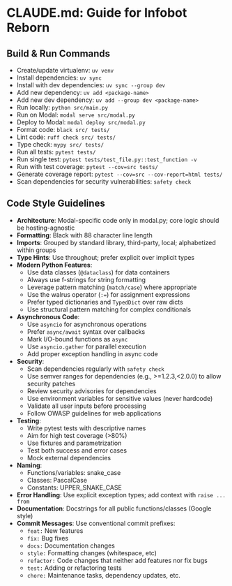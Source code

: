 # CLAUDE.md: Guide for Infobot Reborn

## Build & Run Commands
- Create/update virtualenv: `uv venv`
- Install dependencies: `uv sync`
- Install with dev dependencies: `uv sync --group dev`
- Add new dependency: `uv add <package-name>`
- Add new dev dependency: `uv add --group dev <package-name>`
- Run locally: `python src/main.py`
- Run on Modal: `modal serve src/modal.py`
- Deploy to Modal: `modal deploy src/modal.py`
- Format code: `black src/ tests/`
- Lint code: `ruff check src/ tests/`
- Type check: `mypy src/ tests/`
- Run all tests: `pytest tests/`
- Run single test: `pytest tests/test_file.py::test_function -v`
- Run with test coverage: `pytest --cov=src tests/`
- Generate coverage report: `pytest --cov=src --cov-report=html tests/`
- Scan dependencies for security vulnerabilities: `safety check`

## Code Style Guidelines
- **Architecture**: Modal-specific code only in modal.py; core logic should be hosting-agnostic
- **Formatting**: Black with 88 character line length
- **Imports**: Grouped by standard library, third-party, local; alphabetized within groups
- **Type Hints**: Use throughout; prefer explicit over implicit types
- **Modern Python Features**:
  - Use data classes (`@dataclass`) for data containers
  - Always use f-strings for string formatting
  - Leverage pattern matching (`match/case`) where appropriate
  - Use the walrus operator (`:=`) for assignment expressions
  - Prefer typed dictionaries and `TypedDict` over raw dicts
  - Use structural pattern matching for complex conditionals
- **Asynchronous Code**:
  - Use `asyncio` for asynchronous operations
  - Prefer `async/await` syntax over callbacks
  - Mark I/O-bound functions as `async`
  - Use `asyncio.gather` for parallel execution
  - Add proper exception handling in async code
- **Security**:
  - Scan dependencies regularly with `safety check`
  - Use semver ranges for dependencies (e.g., >=1.2.3,<2.0.0) to allow security patches
  - Review security advisories for dependencies
  - Use environment variables for sensitive values (never hardcode)
  - Validate all user inputs before processing
  - Follow OWASP guidelines for web applications
- **Testing**:
  - Write pytest tests with descriptive names
  - Aim for high test coverage (>80%)
  - Use fixtures and parametrization 
  - Test both success and error cases
  - Mock external dependencies
- **Naming**: 
  - Functions/variables: snake_case
  - Classes: PascalCase
  - Constants: UPPER_SNAKE_CASE
- **Error Handling**: Use explicit exception types; add context with `raise ... from`
- **Documentation**: Docstrings for all public functions/classes (Google style)
- **Commit Messages**: Use conventional commit prefixes:
  - `feat:` New features
  - `fix:` Bug fixes
  - `docs:` Documentation changes
  - `style:` Formatting changes (whitespace, etc)
  - `refactor:` Code changes that neither add features nor fix bugs
  - `test:` Adding or refactoring tests
  - `chore:` Maintenance tasks, dependency updates, etc.